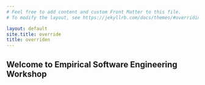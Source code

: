 ```yaml
---
# Feel free to add content and custom Front Matter to this file.
# To modify the layout, see https://jekyllrb.com/docs/themes/#overriding-theme-defaults

layout: default
site.title: override
title: overriden
---
```

## Welcome to Empirical Software Engineering Workshop
